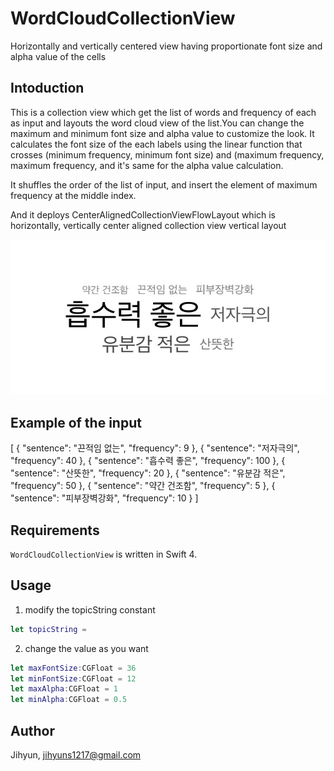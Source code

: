# WordCloudCollectionView
Horizontally and vertically centered view having proportionate font size and alpha value of the cells

 
## Intoduction

This is a collection view which get the list of words and frequency of each as input and layouts the word cloud view of the list.You can change the maximum and minimum font size and alpha value to customize the look. It calculates the font size of the each labels using the linear function that crosses (minimum frequency, minimum font size) and (maximum frequency, maximum frequency, and it's same for the alpha value calculation.

It shuffles the order of the list of input, and insert the element of maximum frequency at the middle index.

And it deploys CenterAlignedCollectionViewFlowLayout which is horizontally, vertically center aligned collection view vertical layout

![Alt text](IMG_0366.jpg "Title")

## Example of the input

[
{
"sentence": "끈적임 없는",
"frequency": 9
},
{
"sentence": "저자극의",
"frequency": 40
},
{
"sentence": "흡수력 좋은",
"frequency": 100
},
{
"sentence": "산뜻한",
"frequency": 20
},
{
"sentence": "유분감 적은",
"frequency": 50
},
{
"sentence": "약간 건조함",
"frequency": 5
},
{
"sentence": "피부장벽강화",
"frequency": 10
}
]

## Requirements

`WordCloudCollectionView` is written in Swift 4.

## Usage

1. modify the topicString constant

```swift
let topicString = 
```

2. change the value as you want

```swift
let maxFontSize:CGFloat = 36
let minFontSize:CGFloat = 12
let maxAlpha:CGFloat = 1
let minAlpha:CGFloat = 0.5
```

## Author

Jihyun, jihyuns1217@gmail.com


